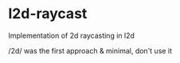 # l2d-raycast

Implementation of 2d raycasting in l2d

/2d/ was the first approach & minimal, don't use it
